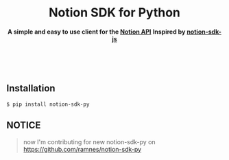 <div align="center">
	<h1>Notion SDK for Python</h1>
	<p>
		<b>A simple and easy to use client for the <a href="https://developers.notion.com">Notion API</a></b>
    <b>Inspired by <a href="https://github.com/makenotion/notion-sdk-js">notion-sdk-js</a></b>
	</p>
	<br>
	<br>
	<br>
</div>

## Installation

```
$ pip install notion-sdk-py
```

## NOTICE

> now I'm contributing for new notion-sdk-py on https://github.com/ramnes/notion-sdk-py
